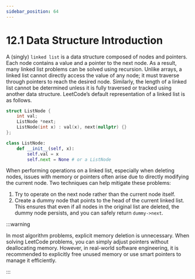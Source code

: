 ```yaml
---
sidebar_position: 64
---
```


# 12.1 Data Structure Introduction

A (singly) `linked list` is a data structure composed of nodes and pointers. Each node contains a value and a pointer to the next node. As a result, many linked list problems can be solved using recursion. Unlike arrays, a linked list cannot directly access the value of any node; it must traverse through pointers to reach the desired node. Similarly, the length of a linked list cannot be determined unless it is fully traversed or tracked using another data structure. LeetCode’s default representation of a linked list is as follows.

<Tabs>
<TabItem value="cpp" label="C++">

```cpp
struct ListNode {
    int val;
    ListNode *next;
    ListNode(int x) : val(x), next(nullptr) {}
};
```

</TabItem>
<TabItem value="py" label="Python">

```py
class ListNode:
    def __init__(self, x):
        self.val = x
        self.next = None # or a ListNode
```

</TabItem>

</Tabs>

When performing operations on a linked list, especially when deleting nodes, issues with memory or pointers often arise due to directly modifying the current node. Two techniques can help mitigate these problems:

1. Try to operate on the next node rather than the current node itself.
2. Create a dummy node that points to the head of the current linked list. This ensures that even if all nodes in the original list are deleted, the dummy node persists, and you can safely return `dummy->next`.

:::warning

In most algorithm problems, explicit memory deletion is unnecessary. When solving LeetCode problems, you can simply adjust pointers without deallocating memory. However, in real-world software engineering, it is recommended to explicitly free unused memory or use smart pointers to manage it efficiently.

:::